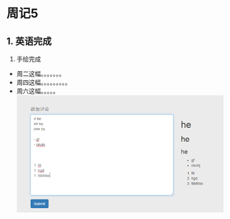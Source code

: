 # 周记5
## 1. 英语完成
   1. 手绘完成
- 周二这幅。。。。。。。
- 周四这幅。。。。。。。。。
- 周六这幅。。。。。
   ![](https://github.com/lytt/weekly-journal/blob/master/photo/QQ%E5%9B%BE%E7%89%8720161003211513.png)
